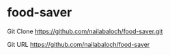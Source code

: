 # food-saver

Git Clone 
https://github.com/nailabaloch/food-saver.git

Git URL
https://github.com/nailabaloch/food-saver